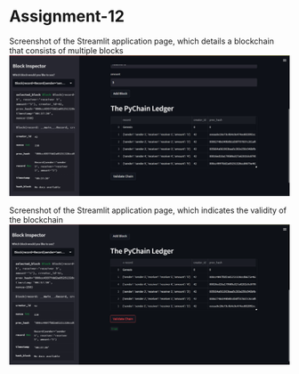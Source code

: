 # Assignment-12

Screenshot of the Streamlit application page, which details a blockchain that consists of multiple blocks
![Alt text](image.png)


Screenshot of the Streamlit application page, which indicates the validity of the blockchain
![Alt text](<Blockchain validated-1.png>)